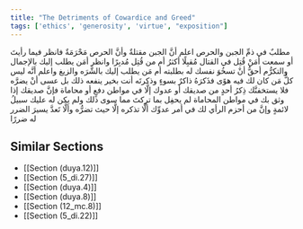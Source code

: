 ```yaml
---
title: "The Detriments of Cowardice and Greed"
tags: ['ethics', 'generosity', 'virtue', "exposition"]
---
```


 مطلبٌ في ذمِّ الجبن والحرص اعلم أنَّ الجبن مقتلةٌ وأنَّ الحرص مَحْرَمَةٌ  فانظر فيما رأيتَ أو سمعت أمَنْ قُتِل في القتال مُقبِلًا أكثرُ أم من قُتِل مُدبِرًا وانظر أمَن يطلب إليك بالإجمال والتكرُّم أحقُّ أنْ تسخُوَ نفسك له بطلبته أم مَن يطلب إليك بالشَّرَه والزيغ واعلم أنَّه ليس كلُّ مَن كان لك فيه هوًى فذَكرَهُ ذاكرٌ بسوءٍ وذكرتَه أنت بخير ينفعه ذلك بل عسى أنْ يضرَّه  فلا يستخفنَّك ذِكرُ أحدٍ من صديقك أو عدوك إلَّا في مواطن دفعٍ أو محاماة فإنَّ صديقك إذا وثق بك في مواطن المحاماة لم يحفِل بما تركتَ مما سوى ذلك ولم يكن له عليك سبيلُ لائمةٍ  وإنَّ من أحزم الرأي لك في أمر عدوِّك ألَّا تذكره إلَّا حيث تضرُّه وألَّا تَعدَّ يسيرَ الضرر له ضررًا

## Similar Sections
- [[Section (duya.12)]]
 - [[Section (5_di.27)]]
 - [[Section (duya.4)]]
 - [[Section (duya.8)]]
 - [[Section (12_mc.8)]]
 - [[Section (5_di.22)]]
